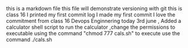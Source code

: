 this is a markdown file
this file will demonstrate versioning with git
this is class 16
I printed my first commit log
I made my first commit
I love the commitment from class 16 Devops Enginnering
today 3rd june , Added a calculator shell script
to run the calculator ,change the permissions to executable using the command "chmod 777 cals.sh"
to execute use the command ./cals.sh 
